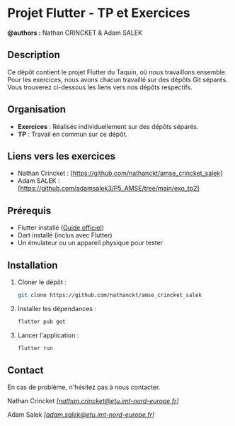 # Projet Flutter - TP et Exercices

**@authors :**
Nathan CRINCKET & Adam SALEK

## Description
Ce dépôt contient le projet Flutter du Taquin, où nous travaillons ensemble. Pour les exercices, nous avons chacun travaillé sur des dépôts Git séparés. Vous trouverez ci-dessous les liens vers nos dépôts respectifs.

## Organisation
- **Exercices** : Réalisés individuellement sur des dépôts séparés.
- **TP** : Travail en commun sur ce dépôt.

## Liens vers les exercices
- Nathan Crincket : [https://github.com/nathanckt/amse_crincket_salek]
- Adam SALEK    : [https://github.com/adamsalek3/P5_AMSE/tree/main/exo_tp2]

## Prérequis
- Flutter installé ([Guide officiel](https://docs.flutter.dev/get-started/install))
- Dart installé (inclus avec Flutter)
- Un émulateur ou un appareil physique pour tester

## Installation
1. Cloner le dépôt :
   ```sh
   git clone https://github.com/nathanckt/amse_crincket_salek
   ```
2. Installer les dépendances :
   ```sh
   flutter pub get
   ```
3. Lancer l'application :
   ```sh
   flutter run
   ```

## Contact
En cas de problème, n'hésitez pas à nous contacter.

Nathan Crincket
*[nathan.crincket@etu.imt-nord-europe.fr]*

Adam Salek
*[adam.salek@etu.imt-nord-europe.fr]*

